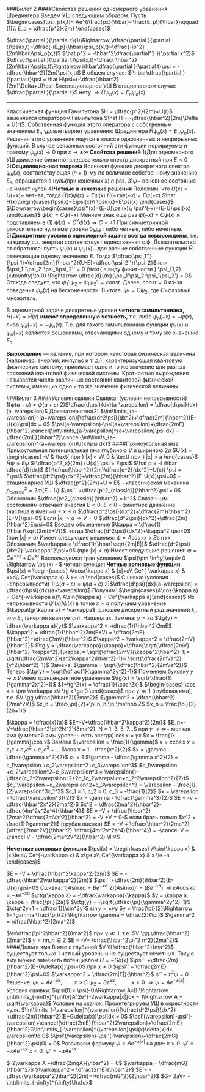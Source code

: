 
###Билет 2
####Свойства решений одномерного уравнения Шредингера
Введем УШ следующим образом. Пусть
<a name="abcd"></a>
$\begin{cases}\psi_p(x,t)= Ae^{i\frac{px}{\hbar}-i\frac{E_pt}{\hbar}}\qquad (1)\\
E_p = \dfrac{p^2}{2m}
\end{cases}$

$\dfrac{\partial }{\partial t}(1)\Rightarrow \dfrac{\partial }{\partial t}\psi(x,t)=\dfrac{-iE_p}{\hbar}\psi_p(x,t)=\dfrac{-ip^2}{2m\hbar}\psi_p(x,t)$
$\hat p^2 = -\hbar^2\dfrac{\partial^2 }{\partial x^2}$
$\dfrac{\partial }{\partial t}\psi(x,t)=\dfrac{i\hbar^2}{2m\hbar}\psi(x,t)\Rightarrow i\hbar\dfrac{\partial }{\partial t}\psi = -\dfrac{\hbar^2}{2m}\psi(x,t)$
В общем случае: $i\hbar\dfrac{\partial }{\partial t}\psi = \hat H\psi=(-\dfrac{\hbar^2}{2m}\Delta+U)\psi-$нестационарное УШ
В стационарном случае $\dfrac{\partial }{\partial t}$ нету $\Rightarrow \hat H \psi_n(x) = E_n\psi_n(x)$

***
Классическая функция Гамильтона
$H = \dfrac{p^2}{2m}+U(r)$
заменяется оператором Гамильтона
$\hat H = -\dfrac{\hbar^2}{2m}\Delta + U(r)$.
Собственная функция этого оператора с собственным значением $E_n$ удовлетворяет уравнению Шредингера
$\hat H \psi_n(x) = E_n\psi_n(x)$.
Решения этого уравнения ищутся в классе однозначных и непрерывных функций. В случае связанных состояний эти функции нормриуемы и поэтому $\psi_n(x)\to 0$ при $x\to \pm\infty$
**Свойтсва решений**
1)Для одномерного УШ движение финитно, следовательно спектр дискретный при $E<0$
2)**Осцилляционная теорема**
Волновая функция дискретного спектра $\psi_n(x)$, соответствующая $(n+1)$-му по величине собственному значению $E_n$, обращается в нуль(при конечных $x$) $n$ раз.
3)$\psi-$ основное состояние не имеет нулей
4)**Четные и нечетные решения**
Положим, что $U(x) = U(-x)-$ четная, тогда
$\hat H(x)\psi(x)=E\psi(x)$
$\hat H(-x)\psi(-x)=E\psi(-x)$
$\hat H(x)\begin{cases}\psi(x)=E\psi(x)\\
\psi(-x)=E\psi(x)
\end{cases}$
$\Downarrow\begin{cases}\psi''(x)=(E-U)\psi(x)\\
\psi''(-x)=(E-U)\psi(-x)
\end{cases}$
$\psi(x) = C\psi(-x)$
Меняем знак еще раз
$\psi(-x)=C\psi(x)$ и подставляем в (1)
$\psi(x)= C^2\psi(x)\Rightarrow C=\pm 1$
При симметричной относительно нуля яме уровни будут либо четные, либо нечетные.
5)**Дискретные уровни в одномерной задаче всегда невырождены**, т.е. каждому с.з. энергии соответствует единственная с.ф.
Доказательство от обратного: пусть $\psi_1(x)$ и $\psi_2(x)-$ две разные собственные функции $\hat H,$ отвечающие одному значению $E$. Тогда
$\dfrac{\psi_1''}{\psi_1}=\dfrac{2m}{\hbar^2}(U-E)=\dfrac{\psi_2''}{\psi_2}$
или
$\psi_1''\psi_2-\psi_1\psi_2'' = 0 (\text{ в виду финитности } \psi_{1,2}(x\to\infty)\to 0) \Rightarrow \dfrac{d}{dx}(\psi_1'\psi_2-\psi_1\psi_2') = 0$
Отсюда следует, что  $\psi_1''\psi_2-\psi_1\psi_2'' = const$. Далее, $const = 0$ из-за поведения $\psi_n(x)$ на бесконечности. В итоге, $\psi_1 = C\psi_2$, где $C-$фазовый множитель.

В одномерной задаче дискретные уровни **четного гамильтониана,** $\hat H(-x) = \hat H(x)$ **имеют определенную четность**, т.е. либо $\psi_n(-x)=+\psi(x)$, либо $\psi_n(-x)=-\psi_n(x)$. Т.е. для такого гамильтониана функции $\psi_n(x)$ и $\psi_n(-x)$ являются решениями, отвечающими одному и тому же значению $E_n$

**Вырождение** — явление, при котором некоторая физическая величина (например. энергия, импульс и т. д.), характеризующая квантовую физическую систему, принимает одно и то же значение для разных состояний квантовой физической системы. Кратностью вырождения называется число различных состояний квантовой физической системы, имеющих одно и то же значение физической величины.

###Билет 3
####Условия сшивки
Сшивка: (условия непрерывности)
1)$\psi(a-\varepsilon)=\psi(a+\varepsilon)$
2)$\dfrac{d\psi}{dx}(a-\varepsilon) = \dfrac{d\psi}{dx}(a+\varepsilon)$
Доказательство(2) $\int\limits_{a-\varepsilon}^{a+\varepsilon}[\dfrac{d^2\psi}{dx^2}+\dfrac{2m}{\hbar^2}(E-U(x))\psi]dx = 0$
$\psi(a-\varepsilon)-\psi(a+\varepsilon)+\dfrac{2mE}{\hbar^2}\cancel{\int\limits_{a-\varepsilon}^{a+\varepsilon}\psi dx} -\dfrac{2mE}{\hbar^2}\cancel{\int\limits_{a-\varepsilon}^{a+\varepsilon}U(x)\psi dx}$
####Прямоугольная яма
Прямоугольная потенциальная яма глубиною $V$ и шириною $2a$
$U(x) = \begin{cases} -V & \text{ при } |x| < a\\
0  & \text{ при } |x| > a
\end{cases}$
$\hat H\psi  = E\psi$
$(\dfrac{p^2_x}{2m}+U(x)) \psi  = E\psi$
$\hat p = -i \hbar \dfrac{d}{dx}$
$(-\dfrac{\hbar^2}{2m}\dfrac{d^2}{dx^2}+U(x)) \psi  = E\psi$
$\dfrac{d^2\psi}{dx^2}+\dfrac{2m}{\hbar^2}(E-U(x))\psi=0$ - стационарное УШ
$\dfrac{p^2}{2m}+U = E$ - классическая механика
$p^2_{classic} = 2m(E-U)$
$\psi'' +\dfrac{p^2_{classic}}{\hbar^2}\psi = 0$
Обозначим $\dfrac{p^2_{classic}}{\hbar^2} = k^2$
Связанным состояниям отвечает энергия $E<0$.
$E<0$ - финитное движение (частица в яме)
$-a \le x \le a$
$\dfrac{d^2\psi}{dx^2}+\dfrac{2m}{\hbar^2}(E+V))\psi=0$
Если $|x| > a \Rightarrow V = 0$
$\dfrac{d^2\psi}{dx^2}+\dfrac{2m}{\hbar^2}E\psi=0$
Введем обозначение $\kappa = \dfrac{1}{\hbar}\sqrt{2m(E+V)}$, тогда
$\dfrac{d^2\psi}{dx^2}+\kappa^2 \psi=0$ (при $|x| > a$)
Имеет следующие решения:
$\psi = A\cos{\kappa x} +B\sin{\kappa x}$
Обозначим $\varkappa = \dfrac{1}{\hbar}\sqrt{2m|E|}$
$\dfrac{d^2\psi}{dx^2}-\varkappa^2\psi=0$ (при $|x| < a$)
Имеет следующие решения:
$\psi = Ce^{-\varkappa x}+De^{\varkappa x}$
Воспользуемся гран условием $\psi(\pm \infty)\equiv 0 \Rightarrow \psi(x) - $ четная функция
**Четные волновые функции**
$\psi(x) = \begin{cases} A\cos{\kappa x} & |x|>a\\
Ce^{-\varkappa x} & x>a\\
Ce^{\varkappa x} & x< -a
\end{cases}$
Сшивка: (условия непрерывности)
1)$\psi(a-\varepsilon)=\psi(a+\varepsilon)$
2)$\dfrac{d\psi}{dx}(a-\varepsilon) = \dfrac{d\psi}{dx}(a+\varepsilon)$
Получим:
$\begin{cases}A\cos{\kappa a} = Ce^{-\varkappa a}\\
A\sin{\kappa a} = Ce^{\varkappa a}\end{cases}$
Из непрерывности $\psi'(x)/\psi(x)$ в точке $x=a$ получаем уравнение
$\kappa\tg{\kappa a} = \varkappa$,
дающее дискретный ряд значений $k_n$ или $E_n$ (энергия квантуется). Найдем их.
Замена: $y = \kappa a$
$\tg{y} = \dfrac{\varkappa a}{y}$
$\varkappa^2 = -\dfrac{1}{\hbar^2}2mE$
$\kappa^2 = \dfrac{1}{\hbar^2}2m(E+V) = \dfrac{2mE}{\hbar^2}+\dfrac{2mV}{\hbar^2}$
$\kappa^2 + \varkappa^2 = \dfrac{2mV}{\hbar^2}$
$\tg y = \dfrac{\varkappa}{\kappa}=\dfrac{\sqrt{\dfrac{2mV}{\hbar^2}-\kappa^2}}{\kappa}= \sqrt{\dfrac{2mV}{\kappa^2\hbar^2}-1}= \sqrt{\dfrac{2mVa^2}{a^2\kappa^2\hbar^2}-1}= \sqrt{\dfrac{2mVa^2}{y^2\hbar^2}-1}$
Замена: $\gamma = \sqrt{\dfrac{\hbar^2}{2mVa^2}}$
Теперь $\tg{y} = \sqrt{\dfrac{1}{\gamma^2y^2}-1}$
Поменяем буковку $y\rightarrow x$
Имеем транцендентное уравнение $\tg{x} = \sqrt{\dfrac{1}{\gamma^2x^2}-1}$
$1+\tg^2{x} = \dfrac{1}{\cos^2x}$
$\begin{cases} \cos x = \pm \varkappa x\\
\tg x \ge 0
\end{cases}$
при $\gamma \ll 1$ (глубокая яма), т.е. $V \gg \dfrac{\hbar^2}{2ma^2}$
$\gamma^2 = \dfrac{\hbar^2}{2ma^2V}$
$x_n = \frac{\pi}{2}+\pi n, n \in \mathbb Z$
$x_n = \frac{\pi}{2}(2n+1)$

$\kappa = \dfrac{x}{a}$
$E=-V+\dfrac{\hbar^2\kappa^2}{2m}$
$E_n=-V+\dfrac{\hbar^2\pi^2N^2}{8ma^2}, N = 1, 3, 5, 7...$
при  $\gamma \to \infty-$ мелкая яма (у мелкой ямы уровень есть всегда)
$\cos{x} = \gamma x$
$x = \frac{1}{\gamma}\cos x$
Замена $\varepsilon = \frac{1}{\gamma}$
$x = \varepsilon\cos x$
$x = c_1\varepsilon +c_2\varepsilon^2+c_3\varepsilon^3+...$
$\cos x = 1 - \frac{x^2}{2}$
$x = \gamma - \dfrac{\gamma x^2}{2}$
$c_1 = 1$
$\gamma - \dfrac{\gamma x^2}{2} = c_1\varepsilon +c_2\varepsilon^2+c_3\varepsilon^3$
$c_1\varepsilon +c_2\varepsilon^2+c_3\varepsilon^3 = \varepsilon(1-\dfrac{c_2^2\varepsilon^2+2c_1c_2\varepsilon+c_2^2\varepsilon^2}{2})$
$c_1\varepsilon +c_2\varepsilon^2+c_3\varepsilon^3 = \varepsilon - \frac{1}{2}\varepsilon^3c_1^2$
$c_1 = 1, c_2 = 0, c_3 = -\frac{1}{2}$
$x = \varepsilon - \dfrac{\varepsilon^3}{2}$
$x = \gamma - \dfrac{\gamma^3}{2}$
$E = -v + \dfrac{\hbar^2x^2}{2ma^2}$
$x^2 = \dfrac{2ma^2}{\hbar^2}-\dfrac{4m^2v^2a^4}{\hbar^4}$
$E = -V + \dfrac{\hbar^2}{2ma^2}\dfrac{2mVa^2}{\hbar^2} = -V +V = 0-$ если брать только $x^2 = \frac{1}{\gamma^2}$ (грубая оценка)
$E = -V + \dfrac{\hbar^2}{2ma^2}(\dfrac{2ma^2V}{\hbar^2}-\dfrac{4m^2v^2a^4}{\hbar^4}) = -\cancel V + \cancel V - \dfrac{2ma^2V^2}{\hbar^2} \ll V$

**Нечетные волновые функции**
$\psi(x) = \begin{cases} A\sin{\kappa x} & |x|\le a\\
Ce^{-\varkappa x} & x\ge a\\
Ce^{\varkappa x} & x \le -a
\end{cases}$

$E = -V + \dfrac{\hbar^2\kappa^2}{2m}$
$E = - \dfrac{\hbar^2\varkappa^2}{2m}$
$\psi'' +\dfrac{2m}{\hbar^2}(E-U(x))\psi=0$
Сшивка:
1)$A\sin{\kappa a} = Be^{-\varkappa a}$
2)$(A\sin{\kappa a})' = (Be^{-\varkappa a})' \Rightarrow \kappa A\cos{\kappa a} = -\varkappa e^{-\varkappa a}$
$\ctg{\kappa a} = -\dfrac{\varkappa}{\kappa}$
$y = \kappa a, \kappa = \frac{\pi }{2a}$
$\ctg{y} = -\sqrt{\dfrac{\pi}{\gamma^2y^2}-1}$
$\ctg^2y+1 = \dfrac{1}{\sin^2y}$
$\sin y = \pm \gamma y$
$y = \frac{\pi}{2}\Rightarrow 1= \gamma \frac{\pi}{2} \Rightarrow \gamma = \dfrac{2}{\pi}$
$\gamma^2 = \dfrac{\hbar^2}{2ma^2}$

$V=\dfrac{\pi^2\hbar^2}{8ma^2}$
при $\gamma \ll 1$, т.е. $V \gg \dfrac{\hbar^2}{2ma^2}$
$y = \pi n, n \in \mathbb Z$
$E = -V+ \dfrac{\hbar^2\pi^2 n^2}{2ma^2}$
####Дельта яма
В яме с глубиной  $V \ll \dfrac{\hbar^2}{ma^2}$ существует только 1 четный уровень и не существует нечетных. Такую яму можно заменить потенциалом $U = -G\delta(x)$
$\psi'' +\dfrac{2m}{\hbar^2}(E+G\delta(x))\psi=0$
при $x\ne 0$
$\psi'' + \dfrac{2mE}{\hbar^2}\psi=0$
$\varkappa^2 = \dfrac{2m|E|}{\hbar^2}$
$\psi''-\varkappa^2\psi=0$
Решение:
$\psi_1=  Ae^{-\varkappa x}, \qquad x>0$
$\psi_2=  Be^{\varkappa x}, \qquad \ \ x<0$
$\Rightarrow \psi = Ae^{-\varkappa|x|}$
Условия сшивки:
$\psi(0)= \psi(-0)\Rightarrow A=B \Rightarrow \int\limits_{-\infty}^{\infty}A^2e^{-2\varkappa|x|}dx = 1\Rightarrow A = \sqrt{\varkappa}$
Условие на скачок. Проинтегрируем УШ в окрестности нуля.
$\int\limits_{-\varepsilon}^{\varepsilon}[\dfrac{d^2\psi}{dx^2} +\dfrac{2m}{\hbar^2}(E+G\delta(x))\psi]dx = 0$
$\psi'(\varepsilon)-\psi'(-\varepsilon)+\cancel{\dfrac{2mE}{\hbar^2}2\varepsilon}+\dfrac{2mE}{\hbar^2}G\int\limits_{-\varepsilon}^{\varepsilon}\psi(x)\delta(x)dx,  \varepsilon\to 0$
$\psi'(\varepsilon)-\psi'(-\varepsilon)+\dfrac{2mG}{\hbar^2}\psi(0) = 0$
Разбиваем формулу $\psi = Ae^{-\varkappa|x|}$ на две:
$x > 0:$
$\psi' = -\varkappa Ae^{-\varkappa x}$
$x < 0:$
$\psi' = -\varkappa Ae^{\varkappa x}$

$-2\varkappa A +\dfrac{2mgA}{\hbar^2} = 0$
$\varkappa = \dfrac{mG}{\hbar^2}$
$\varkappa^2 = \dfrac{2mE}{\hbar^2}$
$E = -\dfrac{\varkappa^2\hbar^2}{2m}=-\dfrac{mG^2}{2\hbar^2}$
$G= 2aV= - \int\limits_{-\infty}^{\infty}U(x)dx$
